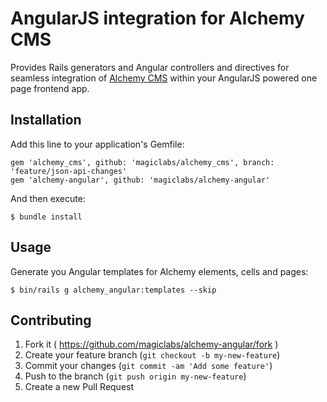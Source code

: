 # AngularJS integration for Alchemy CMS

Provides Rails generators and Angular controllers and directives for seamless integration of [Alchemy CMS](http://alchemy-cms.com) within your AngularJS powered one page frontend app.

## Installation

Add this line to your application's Gemfile:

    gem 'alchemy_cms', github: 'magiclabs/alchemy_cms', branch: 'feature/json-api-changes'
    gem 'alchemy-angular', github: 'magiclabs/alchemy-angular'

And then execute:

    $ bundle install

## Usage

Generate you Angular templates for Alchemy elements, cells and pages:

    $ bin/rails g alchemy_angular:templates --skip

## Contributing

1. Fork it ( https://github.com/magiclabs/alchemy-angular/fork )
2. Create your feature branch (`git checkout -b my-new-feature`)
3. Commit your changes (`git commit -am 'Add some feature'`)
4. Push to the branch (`git push origin my-new-feature`)
5. Create a new Pull Request
